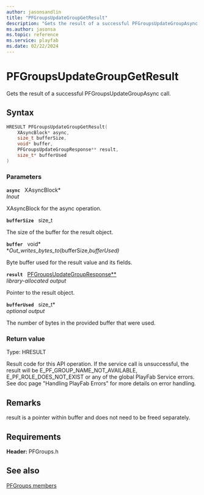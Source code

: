 ```yaml
---
author: jasonsandlin
title: "PFGroupsUpdateGroupGetResult"
description: "Gets the result of a successful PFGroupsUpdateGroupAsync call."
ms.author: jasonsa
ms.topic: reference
ms.service: playfab
ms.date: 02/22/2024
---
```


# PFGroupsUpdateGroupGetResult  

Gets the result of a successful PFGroupsUpdateGroupAsync call.  

## Syntax  
  
```cpp
HRESULT PFGroupsUpdateGroupGetResult(  
    XAsyncBlock* async,  
    size_t bufferSize,  
    void* buffer,  
    PFGroupsUpdateGroupResponse** result,  
    size_t* bufferUsed  
)  
```  
  
### Parameters  
  
**`async`** &nbsp; XAsyncBlock*  
*_Inout_*  
  
XAsyncBlock for the async operation.  
  
**`bufferSize`** &nbsp; size_t  
  
The size of the buffer for the result object.  
  
**`buffer`** &nbsp; void*  
*_Out_writes_bytes_to_(bufferSize,*bufferUsed)*  
  
Byte buffer used for the result value and its fields.  
  
**`result`** &nbsp; [PFGroupsUpdateGroupResponse**](../../pfgroupstypes/structs/pfgroupsupdategroupresponse.md)  
*library-allocated output*  
  
Pointer to the result object.  
  
**`bufferUsed`** &nbsp; size_t*  
*optional output*  
  
The number of bytes in the provided buffer that were used.  
  
  
### Return value
Type: HRESULT
  
Result code for this API operation. If the service call is unsuccessful, the result will be E_PF_GROUP_NAME_NOT_AVAILABLE, E_PF_ROLE_DOES_NOT_EXIST or any of the global PlayFab Service errors. See doc page "Handling PlayFab Errors" for more details on error handling.
  
## Remarks  
  
result is a pointer within buffer and does not need to be freed separately.
  
## Requirements  
  
**Header:** PFGroups.h
  
## See also  
[PFGroups members](../pfgroups_members.md)  

  
  
